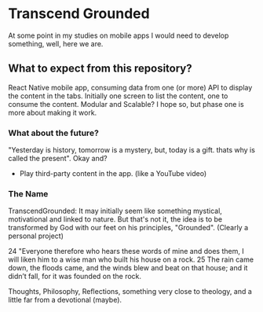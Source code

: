 # Transcend Grounded

At some point in my studies on mobile apps I would need to develop something, well, here we are.

## What to expect from this repository?

React Native mobile app, consuming data from one (or more) API to display the content in the tabs. Initially one screen to list the content, one to consume the content.
Modular and Scalable? I hope so, but phase one is more about making it work.

### What about the future? 

"Yesterday is history, tomorrow is a mystery, but, today is a gift. thats why is called the present". Okay and?
- Play third-party content in the app. (like a YouTube video)

### The Name

TranscendGrounded: It may initially seem like something mystical, motivational and linked to nature. But that's not it, the idea is to be transformed by God with our feet on his principles, "Grounded". (Clearly a personal project)

24 "Everyone therefore who hears these words of mine and does them, I will liken him to a wise man who built his house on a rock.
25 The rain came down, the floods came, and the winds blew and beat on that house; and it didn’t fall, for it was founded on the rock.

Thoughts, Philosophy, Reflections, something very close to theology, and a little far from a devotional (maybe).
